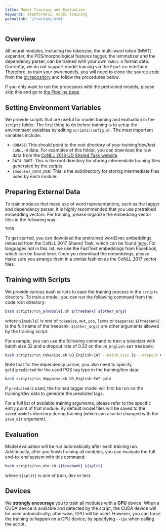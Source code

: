 ```yaml
---
title: Model Training and Evaluation
keywords: stanfordnlp, model training
permalink: '/training.html'
---
```


## Overview

All neural modules, including the tokenzier, the multi-word token (MWT) expander, the POS/morphological features tagger, the lemmatizer and the dependency parser, can be trained with your own `CoNLL-U` format data. Currently, we do not support model training via the `Pipeline` interface. Therefore, to train your own models, you will need to clone the source code from the [git repository](https://github.com/stanfordnlp/stanfordnlp) and follow the procedures below.

If you only want to run the processors with the pretrained models, please skip this and go to [the Pipeline page](/pipeline.html).


## Setting Environment Variables

We provide scripts that are useful for model training and evaluation in the `scripts` folder. The first thing to do before training is to setup the environment variables by editing `scripts/config.sh`. The most important variables include:
- `UDBASE`: This should point to the root directory of your training/dev/test `CoNLL-U` data. For examples of this folder, you can download the raw data from the [CoNLL 2018 UD Shared Task website](http://universaldependencies.org/conll18/data.html).
- `DATA_ROOT`: This is the root directory for storing intermediate training files generated by the scripts.
- `{module}_DATA_DIR`: This is the subdirectory for storing intermediate files used by each module.


## Preparing External Data

To train modules that make use of word representations, such as the tagger and dependency parser, it is highly recommended that you use pretrained embedding vectors. For training, please organize the embedding vector files in the following way:

`TODO`

To get started, you can download the pretrained word2vec embeddings released from the CoNLL 2017 Shared Task, which can be found [here](https://lindat.mff.cuni.cz/repository/xmlui/bitstream/handle/11234/1-1989/word-embeddings-conll17.tar?sequence=9&isAllowed=y). For languages not in this list, we use the FastText embeddings from Facebook, which can be found here. Once you download the embeddings, please make sure you arrange them in a similar fashion as the CoNLL 2017 vector files.


## Training with Scripts

We provide various bash scripts to ease the training process in the `scripts` directory. To train a model, you can run the following command from the code root directory:
```bash
bash scripts/run_${module}.sh ${treebank} ${other_args}
```
where `${module}` is one of `tokenize`, `mwt`, `pos`, `lemma` or `depparse`; `${treebank}` is the full name of the treebank; `${other_args}` are other arguments allowed by the training script.

For example, you can use the following command to train a tokenizer with batch size 32 and a dropout rate of 0.33 on the `UD_English-EWT` treebank:

```bash
bash scripts/run_tokenize.sh UD_English-EWT --batch_size 32 --dropout 0.33
```

Note that for the dependency parser, you also need to specify `gold|predicted` for the used POS tag type in the training/dev data.
```bash
bash scripts/run_depparse.sh UD_English-EWT gold
```
If `predicted` is used, the trained tagger model will first be run on the training/dev data to generate the predicted tags.


For a full list of available training arguments, please refer to the specific entry point of that module. By default model files will be saved to the `saved_models` directory during training (which can also be changed with the `save_dir` argument).


## Evaluation

Model evaluation will be run automatically after each training run. Additionally, after you finish training all modules, you can evaluate the full end-to-end system with this command:
```bash
bash scripts/run_ete.sh ${treebank} ${split}
```
where `${split}` is one of train, dev or test.


## Devices

We **strongly encourage** you to train all modules with a **GPU** device. When a CUDA device is available and detected by the script, the CUDA device will be used automatically; otherwise, CPU will be used. However, you can force the training to happen on a CPU device, by specifying `--cpu` when calling the script.
